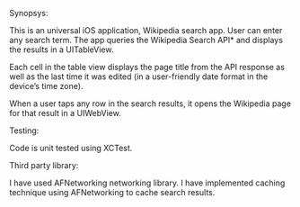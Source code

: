 Synopsys:

This is an universal iOS application,  Wikipedia search app.
User can enter any search term. The app  queries the Wikipedia Search API* and displays the results in a UITableView.

Each cell in the table view displays the page title from the API response as well as the last time it was edited (in a user-friendly date format in the device’s time zone).

When a user taps any row in the search results, it opens the Wikipedia page for that result in a UIWebView.

Testing:

Code is unit tested using XCTest.

Third party library:

I have used AFNetworking networking library.
I have implemented caching technique using AFNetworking to cache search results.

